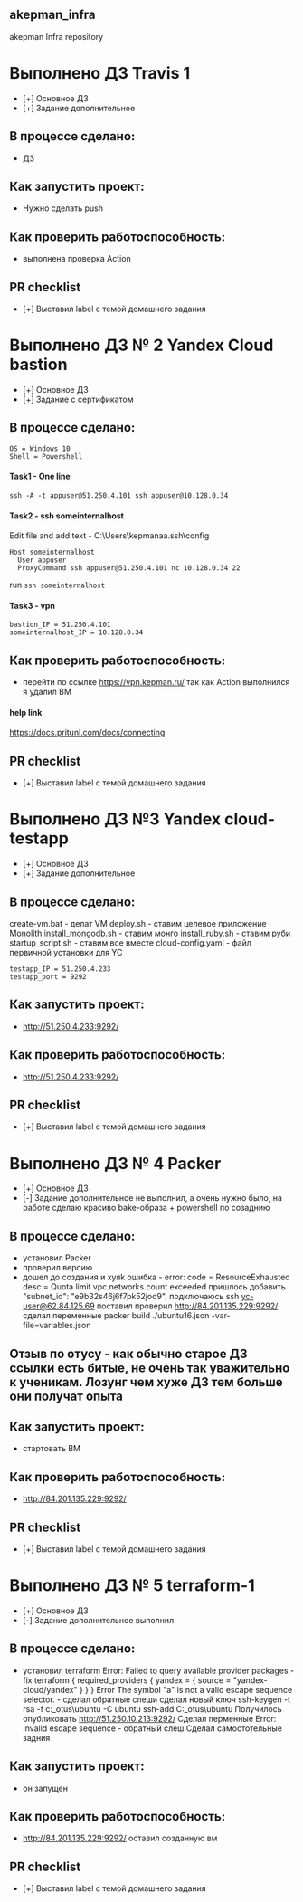 ## akepman_infra
akepman Infra repository

# Выполнено ДЗ Travis 1
 - [+] Основное ДЗ
 - [+] Задание дополнительное

## В процессе сделано:
 - ДЗ

## Как запустить проект:
 - Нужно сделать push

## Как проверить работоспособность:
 - выполнена проверка Action

## PR checklist
 - [+] Выставил label с темой домашнего задания


# Выполнено ДЗ № 2  Yandex Cloud bastion

 - [+] Основное ДЗ
 - [+] Задание с сертификатом

## В процессе сделано:

```
OS = Windows 10
Shell = Powershell
```
#### Task1 - One line
`ssh -A -t appuser@51.250.4.101 ssh appuser@10.128.0.34`
#### Task2 - ssh someinternalhost
Edit file and add text  - C:\Users\kepmanaa\.ssh\config
```
Host someinternalhost
  User appuser
  ProxyCommand ssh appuser@51.250.4.101 nc 10.128.0.34 22
```
run
`ssh someinternalhost`

#### Task3 - vpn
```
bastion_IP = 51.250.4.101
someinternalhost_IP = 10.128.0.34
```
## Как проверить работоспособность:
 -  перейти по ссылке https://vpn.kepman.ru/  так как Action выполнился я удалил ВМ

#### help link
https://docs.pritunl.com/docs/connecting

## PR checklist
 - [+] Выставил label с темой домашнего задания


# Выполнено ДЗ №3 Yandex cloud-testapp

 - [+] Основное ДЗ
 - [+] Задание дополнительное

## В процессе сделано:
 create-vm.bat - делат VM
 deploy.sh - ставим целевое приложение Monolith
 install_mongodb.sh - ставим монго
 install_ruby.sh - ставим руби
 startup_script.sh - ставим все вместе
 cloud-config.yaml - файл первичной установки для YC

```
testapp_IP = 51.250.4.233
testapp_port = 9292
```
## Как запустить проект:
 - http://51.250.4.233:9292/

## Как проверить работоспособность:
 - http://51.250.4.233:9292/

## PR checklist
 - [+] Выставил label с темой домашнего задания

# Выполнено ДЗ № 4 Packer

 - [+] Основное ДЗ
 - [-] Задание дополнительное не выполнил, а очень нужно было, на работе сделаю красиво  bake-образа + powershell по созаднию

## В процессе сделано:
 - установил Packer
 - проверил версию
 - дошел до создания и xyяk ошибка - error: code = ResourceExhausted desc = Quota limit vpc.networks.count exceeded
   пришлось добавить   	    "subnet_id": "e9b32s46j6f7pk52jod9",
   подключаюсь ssh yc-user@62.84.125.69
   поставил
   проверил http://84.201.135.229:9292/
   сделал переменные packer build  ./ubuntu16.json -var-file=variables.json

## Отзыв по отусу - как обычно старое ДЗ ссылки есть битые, не очень так уважительно к ученикам. Лозунг чем хуже ДЗ тем больше они получат опыта

## Как запустить проект:
 - стартовать ВМ

## Как проверить работоспособность:
 - http://84.201.135.229:9292/


## PR checklist
 - [+] Выставил label с темой домашнего задания

# Выполнено ДЗ № 5 terraform-1

 - [+] Основное ДЗ
 - [-] Задание дополнительное выполнил

## В процессе сделано:
 - установил terraform
   Error: Failed to query available provider packages  -
   fix
	terraform {
	  required_providers {
	    yandex = {
	      source = "yandex-cloud/yandex"
	    }
	  }
	}
   Error The symbol "a" is not a valid escape sequence selector. - сделал обратные слеши
   сделал новый ключ
		ssh-keygen -t rsa -f c:\_otus\ubuntu -C ubuntu
 		ssh-add C:\_otus\ubuntu
   Получилось опубликовать http://51.250.10.213:9292/
   Сделал перменные
   Error: Invalid escape sequence - обратный слеш
   Сделал самостотельные задния


## Как запустить проект:
 - он запущен

## Как проверить работоспособность:
 - http://84.201.135.229:9292/  оставил созданную вм

## PR checklist
 - [+] Выставил label с темой домашнего задания
